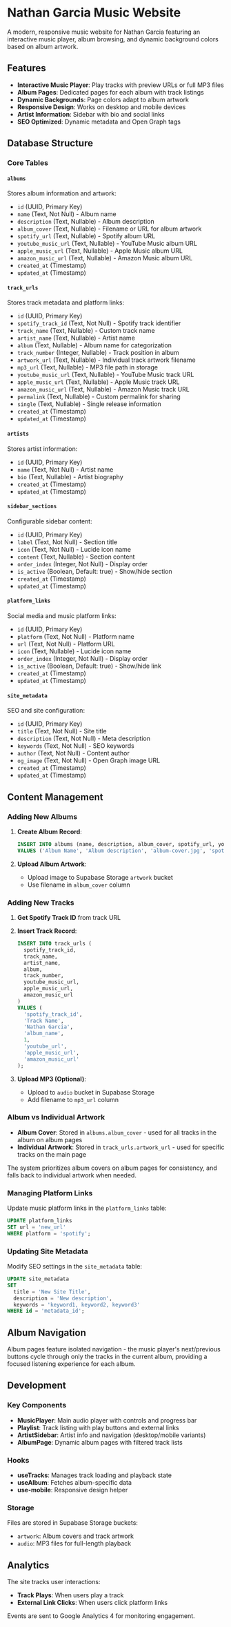 
# Nathan Garcia Music Website

A modern, responsive music website for Nathan Garcia featuring an interactive music player, album browsing, and dynamic background colors based on album artwork.

## Features

- **Interactive Music Player**: Play tracks with preview URLs or full MP3 files
- **Album Pages**: Dedicated pages for each album with track listings
- **Dynamic Backgrounds**: Page colors adapt to album artwork
- **Responsive Design**: Works on desktop and mobile devices
- **Artist Information**: Sidebar with bio and social links
- **SEO Optimized**: Dynamic metadata and Open Graph tags

## Database Structure

### Core Tables

#### `albums`
Stores album information and artwork:
- `id` (UUID, Primary Key)
- `name` (Text, Not Null) - Album name
- `description` (Text, Nullable) - Album description
- `album_cover` (Text, Nullable) - Filename or URL for album artwork
- `spotify_url` (Text, Nullable) - Spotify album URL
- `youtube_music_url` (Text, Nullable) - YouTube Music album URL
- `apple_music_url` (Text, Nullable) - Apple Music album URL
- `amazon_music_url` (Text, Nullable) - Amazon Music album URL
- `created_at` (Timestamp)
- `updated_at` (Timestamp)

#### `track_urls`
Stores track metadata and platform links:
- `id` (UUID, Primary Key)
- `spotify_track_id` (Text, Not Null) - Spotify track identifier
- `track_name` (Text, Nullable) - Custom track name
- `artist_name` (Text, Nullable) - Artist name
- `album` (Text, Nullable) - Album name for categorization
- `track_number` (Integer, Nullable) - Track position in album
- `artwork_url` (Text, Nullable) - Individual track artwork filename
- `mp3_url` (Text, Nullable) - MP3 file path in storage
- `youtube_music_url` (Text, Nullable) - YouTube Music track URL
- `apple_music_url` (Text, Nullable) - Apple Music track URL
- `amazon_music_url` (Text, Nullable) - Amazon Music track URL
- `permalink` (Text, Nullable) - Custom permalink for sharing
- `single` (Text, Nullable) - Single release information
- `created_at` (Timestamp)
- `updated_at` (Timestamp)

#### `artists`
Stores artist information:
- `id` (UUID, Primary Key)
- `name` (Text, Not Null) - Artist name
- `bio` (Text, Nullable) - Artist biography
- `created_at` (Timestamp)
- `updated_at` (Timestamp)

#### `sidebar_sections`
Configurable sidebar content:
- `id` (UUID, Primary Key)
- `label` (Text, Not Null) - Section title
- `icon` (Text, Not Null) - Lucide icon name
- `content` (Text, Nullable) - Section content
- `order_index` (Integer, Not Null) - Display order
- `is_active` (Boolean, Default: true) - Show/hide section
- `created_at` (Timestamp)
- `updated_at` (Timestamp)

#### `platform_links`
Social media and music platform links:
- `id` (UUID, Primary Key)
- `platform` (Text, Not Null) - Platform name
- `url` (Text, Not Null) - Platform URL
- `icon` (Text, Nullable) - Lucide icon name
- `order_index` (Integer, Not Null) - Display order
- `is_active` (Boolean, Default: true) - Show/hide link
- `created_at` (Timestamp)
- `updated_at` (Timestamp)

#### `site_metadata`
SEO and site configuration:
- `id` (UUID, Primary Key)
- `title` (Text, Not Null) - Site title
- `description` (Text, Not Null) - Meta description
- `keywords` (Text, Not Null) - SEO keywords
- `author` (Text, Not Null) - Content author
- `og_image` (Text, Not Null) - Open Graph image URL
- `created_at` (Timestamp)
- `updated_at` (Timestamp)

## Content Management

### Adding New Albums

1. **Create Album Record**:
   ```sql
   INSERT INTO albums (name, description, album_cover, spotify_url, youtube_music_url, apple_music_url)
   VALUES ('Album Name', 'Album description', 'album-cover.jpg', 'spotify_url', 'youtube_url', 'apple_music_url');
   ```

2. **Upload Album Artwork**: 
   - Upload image to Supabase Storage `artwork` bucket
   - Use filename in `album_cover` column

### Adding New Tracks

1. **Get Spotify Track ID** from track URL
2. **Insert Track Record**:
   ```sql
   INSERT INTO track_urls (
     spotify_track_id, 
     track_name, 
     artist_name,
     album,
     track_number,
     youtube_music_url, 
     apple_music_url,
     amazon_music_url
   )
   VALUES (
     'spotify_track_id',
     'Track Name',
     'Nathan Garcia',
     'album_name',
     1,
     'youtube_url',
     'apple_music_url',
     'amazon_music_url'
   );
   ```

3. **Upload MP3 (Optional)**:
   - Upload to `audio` bucket in Supabase Storage
   - Add filename to `mp3_url` column

### Album vs Individual Artwork

- **Album Cover**: Stored in `albums.album_cover` - used for all tracks in the album on album pages
- **Individual Artwork**: Stored in `track_urls.artwork_url` - used for specific tracks on the main page

The system prioritizes album covers on album pages for consistency, and falls back to individual artwork when needed.

### Managing Platform Links

Update music platform links in the `platform_links` table:
```sql
UPDATE platform_links 
SET url = 'new_url' 
WHERE platform = 'spotify';
```

### Updating Site Metadata

Modify SEO settings in the `site_metadata` table:
```sql
UPDATE site_metadata 
SET 
  title = 'New Site Title',
  description = 'New description',
  keywords = 'keyword1, keyword2, keyword3'
WHERE id = 'metadata_id';
```

## Album Navigation

Album pages feature isolated navigation - the music player's next/previous buttons cycle through only the tracks in the current album, providing a focused listening experience for each album.

## Development

### Key Components

- **MusicPlayer**: Main audio player with controls and progress bar
- **Playlist**: Track listing with play buttons and external links
- **ArtistSidebar**: Artist info and navigation (desktop/mobile variants)
- **AlbumPage**: Dynamic album pages with filtered track lists

### Hooks

- **useTracks**: Manages track loading and playback state
- **useAlbum**: Fetches album-specific data
- **use-mobile**: Responsive design helper

### Storage

Files are stored in Supabase Storage buckets:
- `artwork`: Album covers and track artwork
- `audio`: MP3 files for full-length playback

## Analytics

The site tracks user interactions:
- **Track Plays**: When users play a track
- **External Link Clicks**: When users click platform links

Events are sent to Google Analytics 4 for monitoring engagement.
